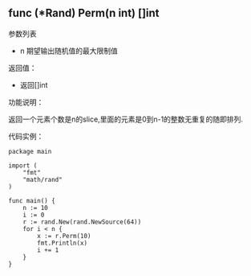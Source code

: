 ## func (*Rand) Perm(n int) []int

参数列表

- n 期望输出随机值的最大限制值

返回值：

- 返回[]int

功能说明：

返回一个元素个数是n的slice,里面的元素是0到n-1的整数无重复的随即排列.

代码实例：

	package main

	import (
		"fmt"
		"math/rand"
	)

	func main() {
		n := 10
		i := 0
		r := rand.New(rand.NewSource(64))
		for i < n {
			x := r.Perm(10)
			fmt.Println(x)
			i += 1
		}
	}









